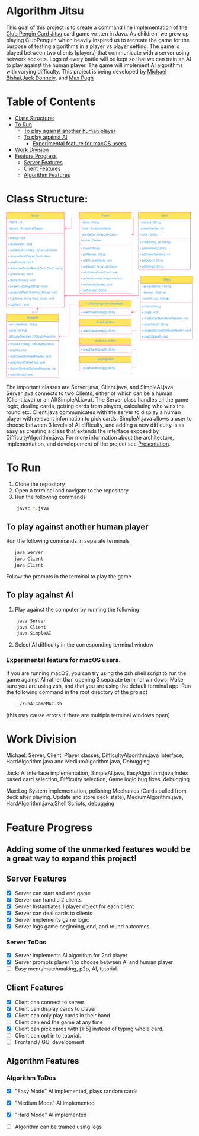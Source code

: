 # Algorithm Jitsu
This goal of this project is to create a command line implementation of the [Club Pengin Card Jitsu](https://clubpenguin.fandom.com/wiki/Card-Jitsu) card game written in Java. As children, we grew up playing ClubPenguin which heavily inspired us to recreate the game for the purpose of testing algorithms in a player vs player setting. The game is played between two clients (players) that communicate with a server using network sockets. Logs of every battle will be kept so that we can train an AI to play against the human player. The game will implement AI algorithms with varying difficulty. This project is being developed by [Michael Bishai](https://github.com/cdnmonitor),[Jack Donnely](https://github.com/LeonTheMouse), and [Max Pugh](https://github.com/mpughcs)

# Table of Contents
- [Class Structure:](#class-structure)
- [To Run](#to-run)
  - [To play against another human player](#to-play-against-another-human-player)
  - [To play against AI](#to-play-against-ai)
    - [Experimental feature for macOS users.](#experimental-feature-for-macos-users)
- [Work Division](#work-division)
- [Feature Progress](#feature-progress)
  - [Server Features](#server-features)
  - [Client Features](#client-features)
  - [Algorithm Features](#algorithm-features)
# Class Structure:
![Class Diagram](https://github.com/cdnmonitor/algorithm-jitsu/blob/main/ClassDiagram.png)  

The important classes are Server.java, Client.java, and SimpleAI.java. Server.java connects to two Clients, either of which can be a human (Client.java) or an AI(SimpleAI.java). The Server class handles all the game logic, dealing cards, getting cards from players, calculating who wins the round etc. Client.java communicates with the server to display a human player with relevent information to pick cards. SimpleAI.java allows a user to choose between 3 levels of AI difficulty, and adding a new difficulty is as easy as creating a class that extends the interface exposed by DifficultyAlgorithm.java. For more information about the architecture, implementation, and developement of the project see [Presentation](https://github.com/cdnmonitor/algorithm-jitsu/blob/main/406%20Final%20Presentation.pdf).

# To Run
1. Clone the repository
2. Open a terminal and navigate to the repository
3. Run the following commands
```bash
    javac *.java
 ```
## To play against another human player
 Run the following commands in separate terminals
 ```bash
    java Server
    java Client
    java Client
```
Follow the prompts in the terminal to play the game
## To play against AI
1. Play against the computer by running the following
```bash
    java Server
    java Client
    java SimpleAI
```
2. Select AI difficulty in the corresponding terminal window
### Experimental feature for macOS users. 
If you are running macOS, you can try using the zsh shell script to run the game against AI rather than opening 3 separate terminal windows. Make sure you are using zsh, and that you are using the default terminal app. Run the following command in the root directory of the project
```bash
    ./runAIGameMAC.sh
```
(this may cause errors if there are multiple terminal windows open)



# Work Division
Michael: Server, Client, Player classes, DifficultyAlgorithm.java Interface, HardAlgorithm.java and MediumAlgorithm.java, Debugging

Jack: AI interface implementation, SimpleAI.java, EasyAlgorithm.java,Index based card selection,
Difficulty selection,
Game logic bug fixes,
debugging

Max:Log System implementation, polishing Mechanics (Cards pulled from deck after playing. 
Update and store deck state),
MediumAlgorithm.java, HardAlgorithm.java,Shell Scripts,
debugging







# Feature Progress 

## Adding some of the unmarked features would be a great way to expand this project!
## Server Features
- [x] Server can start and end game
- [x] Server can handle 2 clients
- [x] Server Instantiates 1 player object for each client
- [x] Server can deal cards to clients
- [x] Server implements game logic
- [x] Server logs game beginning, end, and round outcomes. 
### Server ToDos 
- [x] Server implements AI algorithm for 2nd player
- [x] Server prompts player 1 to choose between AI and human player
- [ ] Easy menu/matchmaking, p2p, AI, tutorial.

## Client Features
- [x] Client can connect to server
- [x] Client can display cards to player
- [x] Client can only play cards in their hand
- [ ] Client can end the game at any time
- [x] Client can pick cards with [1-5] instead of typing whole card.
- [ ] Client can opt in to tutorial.
- [ ] Frontend / GUI development

## Algorithm Features
### Algorithm ToDos
- [x] "Easy Mode" AI implemented, plays random cards
- [x] "Medium Mode" AI implemented
- [x] "Hard Mode" AI implemented
- [ ] Algorithm can be trained using logs




